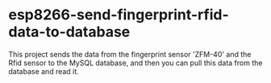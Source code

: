 # esp8266-send-fingerprint-rfid-data-to-database
This project sends the data from the fingerprint sensor 'ZFM-40' and the Rfid sensor to the MySQL database, and then you can pull this data from the database and read it.
